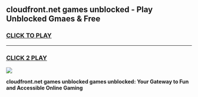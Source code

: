 
## cloudfront.net games unblocked - Play Unblocked Gmaes & Free
<h3>
<a href="https://news.freeplayer.one?title=cloudfront.net_games_unblocked&ref=16F">CLICK TO PLAY</a></h3>
<hr>

<h3>
<a href="https://news.freeplayer.one?title=cloudfront.net_games_unblocked&ref=16F">CLICK 2 PLAY</a>
  
</h3>

<a href="https://news.freeplayer.one?title=cloudfront.net_games_unblocked&ref=16F/"><img src="https://clearcache.store/games.png"></a>


**cloudfront.net games unblocked games unblocked: Your Gateway to Fun and Accessible Online Gaming**
